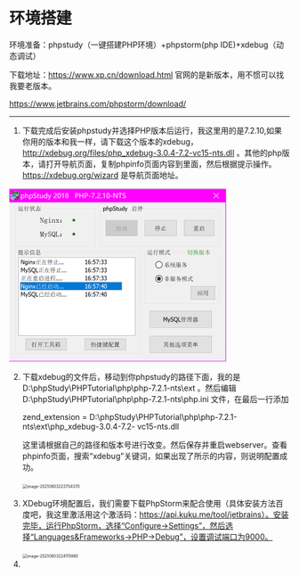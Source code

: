 # 环境搭建

环境准备：phpstudy（一键搭建PHP环境）+phpstorm(php IDE)+xdebug（动态调试）

下载地址：https://www.xp.cn/download.html  官网的是新版本，用不惯可以找我要老版本。

https://www.jetbrains.com/phpstorm/download/

------

1. 下载完成后安装phpstudy并选择PHP版本后运行，我这里用的是7.2.10,如果你用的版本和我一样，请下载这个版本的xdebug，http://xdebug.org/files/php_xdebug-3.0.4-7.2-vc15-nts.dll 。其他的php版本，请打开导航页面，复制phpinfo页面内容到里面，然后根据提示操作。https://xdebug.org/wizard 是导航页面地址。



<img src="https://raw.githubusercontent.com/Ca1mly/PHP-Code-Audit/main/typora-user-images/image-20210803221938772.png" alt="image-20210803221938772" style="zoom:50%;" />

2. 下载xdebug的文件后，移动到你phpstudy的路径下面，我的是D:\phpStudy\PHPTutorial\php\php-7.2.1-nts\ext 。然后编辑D:\phpStudy\PHPTutorial\php\php-7.2.1-nts\php.ini 文件，在最后一行添加	

   zend_extension = D:\phpStudy\PHPTutorial\php\php-7.2.1-nts\ext\php_xdebug-3.0.4-7.2-        vc15-nts.dll

   这里请根据自己的路径和版本号进行改变。然后保存并重启webserver。查看phpinfo页面，搜索“xdebug”关键词，如果出现了所示的内容，则说明配置成功。

   <img src="C:\Users\LY\AppData\Roaming\Typora\typora-user-images\image-20210803223704370.png" alt="image-20210803223704370" style="zoom:50%;" />

3. XDebug环境配置后，我们需要下载PhpStorm来配合使用（具体安装方法百度吧，我这里激活用这个激活码：https://api.kuku.me/tool/jetbrains）。安装完毕，运行PhpStorm，选择“Configure→Settings”，然后选择“Languages&Frameworks→PHP→Debug”，设置调试端口为9000。

   <img src="C:\Users\LY\AppData\Roaming\Typora\typora-user-images\image-20210803224115980.png" alt="image-20210803224115980" style="zoom:50%;" />

4. 

